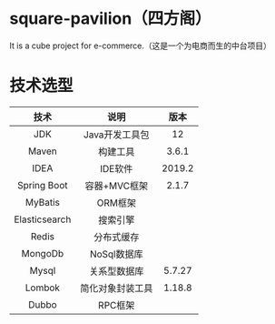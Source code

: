 # square-pavilion（四方阁）
It is a cube project for e-commerce.（这是一个为电商而生的中台项目）

# 技术选型

技术|说明|版本
:--:|:--:|:--:
JDK|Java开发工具包|12
Maven|构建工具|3.6.1
IDEA|IDE软件|2019.2
Spring Boot|容器+MVC框架|2.1.7
MyBatis|ORM框架|
Elasticsearch|搜索引擎|
Redis|分布式缓存|
MongoDb|NoSql数据库|
Mysql|关系型数据库|5.7.27
Lombok|简化对象封装工具|1.18.8
Dubbo|RPC框架|
